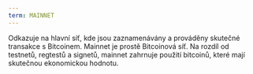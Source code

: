 ```yaml
---
term: MAINNET
---
```


Odkazuje na hlavní síť, kde jsou zaznamenávány a prováděny skutečné transakce s Bitcoinem. Mainnet je prostě Bitcoinová síť. Na rozdíl od testnetů, regtestů a signetů, mainnet zahrnuje použití bitcoinů, které mají skutečnou ekonomickou hodnotu.